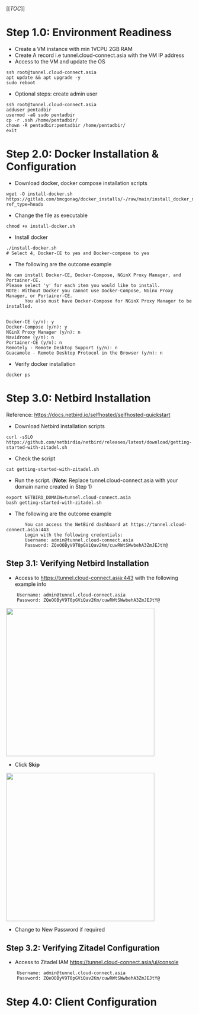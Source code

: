 [[_TOC_]]

# Step 1.0: Environment Readiness

- Create a VM instance with min 1VCPU 2GB RAM
- Create A record i.e tunnel.cloud-connect.asia with the VM IP address
- Access to the VM and update the OS

```
ssh root@tunnel.cloud-connect.asia
apt update && apt upgrade -y
sudo reboot
```
- Optional steps: create admin user

```
ssh root@tunnel.cloud-connect.asia
adduser pentadbir
usermod -aG sudo pentadbir
cp -r .ssh /home/pentadbir/
chown -R pentadbir:pentadbir /home/pentadbir/
exit
```

# Step 2.0: Docker Installation & Configuration

- Download docker, docker compose installation scripts

```
wget -O install-docker.sh https://gitlab.com/bmcgonag/docker_installs/-/raw/main/install_docker_nproxyman.sh?ref_type=heads
```

- Change the file as executable
```
chmod +x install-docker.sh
```

- Install docker

```
./install-docker.sh
# Select 4, Docker-CE to yes and Docker-compose to yes
```
- The following are the outcome example

```
We can install Docker-CE, Docker-Compose, NGinX Proxy Manager, and Portainer-CE.
Please select 'y' for each item you would like to install.
NOTE: Without Docker you cannot use Docker-Compose, NGinx Proxy Manager, or Portainer-CE.
       You also must have Docker-Compose for NGinX Proxy Manager to be installed.


Docker-CE (y/n): y
Docker-Compose (y/n): y
NGinX Proxy Manager (y/n): n
Navidrome (y/n): n
Portainer-CE (y/n): n
Remotely - Remote Desktop Support (y/n): n
Guacamole - Remote Desktop Protocol in the Browser (y/n): n
```

- Verify docker installation

```
docker ps
```

# Step 3.0: Netbird Installation

Reference: https://docs.netbird.io/selfhosted/selfhosted-quickstart

- Download Netbird installation scripts

```
curl -sSLO https://github.com/netbirdio/netbird/releases/latest/download/getting-started-with-zitadel.sh
```

- Check the script
```
cat getting-started-with-zitadel.sh
```
- Run the script. (**Note**: Replace tunnel.cloud-connect.asia with your domain name created in Step 1)
```
export NETBIRD_DOMAIN=tunnel.cloud-connect.asia
bash getting-started-with-zitadel.sh
```
- The following are the outcome example
```
       You can access the NetBird dashboard at https://tunnel.cloud-connect.asia:443
       Login with the following credentials:
       Username: admin@tunnel.cloud-connect.asia
       Password: ZQeOOByV9T0pGViQav2Km/cuwRWtSWwbehA3ZmJEJtY@
```

## Step 3.1: Verifying Netbird Installation
- Access to https://tunnel.cloud-connect.asia:443 with the following example info
```
	Username: admin@tunnel.cloud-connect.asia
	Password: ZQeOOByV9T0pGViQav2Km/cuwRWtSWwbehA3ZmJEJtY@
```
<img src="https://code.cloud-connect.asia/researchproject/networking/netbird/uploads/856334f2b1318290978af4abce128488/image.png" width=400>

- Click **Skip**

<img src="https://code.cloud-connect.asia/researchproject/networking/netbird/uploads/e471f0e02da81023c21982d7b45ed3e8/image.png" width=400>

- Change to New Password if required

## Step 3.2: Verifying Zitadel Configuration
- Access to Zitadel IAM https://tunnel.cloud-connect.asia/ui/console
```
	Username: admin@tunnel.cloud-connect.asia
	Password: ZQeOOByV9T0pGViQav2Km/cuwRWtSWwbehA3ZmJEJtY@
```

# Step 4.0: Client Configuration

